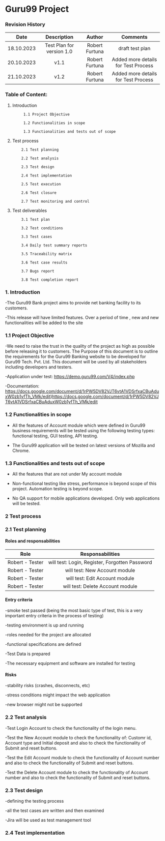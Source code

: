 # Guru99 Project
### Revision History

| Date | Description   | Author   | Comments |
| :-----: | :---: | :---: | :---: |
| 18.10.2023 | Test Plan for version 1.0   | Robert Furtuna   | draft test plan |
| 20.10.2023 | v1.1  | Robert Furtuna  | Added more details for Test Process |
| 21.10.2023 | v1.2  | Robert Furtuna  | Added more details for Test Process |

### Table of Content:
1. Introduction
    
            1.1 Project Objective 
            
            1.2 Functionalities in scope

            1.3 Functionalities and tests out of scope 
            
 2. Test process
            
            2.1 Test planning

            2.2 Test analysis

            2.3 Test design

            2.4 Test implementation
    
            2.5 Test execution

            2.6 Test closure

            2.7 Test monitoring and control

 3. Test deliverables
            
            3.1 Test plan

            3.2 Test conditions

            3.3 Test cases

            3.4 Daily test summary reports
    
            3.5 Traceability matrix

            3.6 Test case results

            3.7 Bugs report
    
            3.8 Test completion report

### 1. Introduction
-The Guru99 Bank project aims to provide net banking facility to its customers.

-This release will have limited features. Over a period of time , new and new functionalities will be added to the site

### 1.1 Project Objective
-We need to raise the trust in the quality of the project as high as possible before releasing it to customers. The Purpose of this document is to outline the requirements for the Guru99 Banking website to be developed for Guru99 Tech. Pvt. Ltd. This document will be used by all stakeholders including developers and testers.

-Application under test: https://demo.guru99.com/V4/index.php

-Documentation: https://docs.google.com/document/d/1rPW5DV82VJT6vtA1VDSrfxaCBuAduxW0zb1yfTh_VMk/edit)https://docs.google.com/document/d/1rPW5DV82VJT6vtA1VDSrfxaCBuAduxW0zb1yfTh_VMk/edit

### 1.2 Functionalities in scope
- All the features of Account module which were defined in Guru99 business requirements will be tested using the following testing types: functional testing, GUI testing, API testing.
  
- The Guru99 application will be tested on latest versions of Mozilla and Chrome.


### 1.3 Functionalities and tests out of scope
- All the features that are not under My account module 
  
- Non-functional testing like stress, performance is beyond scope of this project.
Automation testing is beyond scope.

- No QA support for mobile applications developed. Only web applications will be tested.

### 2 Test process
### 2.1 Test planning
#### Roles and responsabilities
| Role | Responsabilities  | 
| :-----: | :---: |
| Robert - Tester | will test: Login, Register, Forgotten Password  | 
|  Robert - Tester | will test: New Account module  |
| Robert - Tester  | will test: Edit Account module  | 
| Robert - Tester  | will test: Delete Account module  | 

#### Entry criteria
-smoke test passed (being the most basic type of test, this is a very important entry criteria in the process of testing)

-testing environment is up and running

-roles needed for the project are allocated 

-functional specifications are defined 

-Test Data is prepared

-The necessary equipment and software are installed for testing

#### Risks
-stability risks (crashes, disconnects, etc)

-stress conditions might impact the web application

-new browser might not be supported

### 2.2 Test analysis
-Test Login Account to check the functionality of the login menu.

-Test the New Account module to check the functionality of: Customr id, Account type and Initial deposit and also to check the functionality of Submit and reset buttons. 

-Test the Edit Account module to check the functionality of Account number and also to check the functionality of Submit and reset buttons.

-Test the Delete Account module to check the functionality of Account number and also to check the functionality of Submit and reset buttons.

### 2.3 Test design
-defining the testing process

-all the test cases are written and then examined 

-Jira will be used as test management tool

### 2.4 Test implementation
